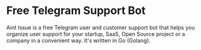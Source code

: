 # Free Telegram Support Bot

Aint Issue is a free Telegram user and customer support bot that helps you organize user support for your startup, SaaS, Open Source project or a company in a convenient way. It's written in Go (Golang).
